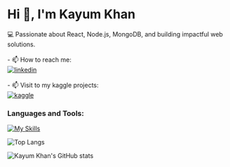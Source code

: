 <h1>Hi 👋, I'm Kayum Khan</h1>
💻 Passionate about React, Node.js, MongoDB, and building impactful web solutions. <br/><br/>
- 📫 How to reach me: <br />
<a href="https://www.linkedin.com/in/kayum-khan2501/">
    <img src="https://img.shields.io/badge/linkedin-blue?style=for-the-badge&logo=linkedin&logoColor=white" alt="linkedin"/>
</a>
<br /><br/>
- 📫 Visit to my kaggle projects: <br />
<a href="https://www.kaggle.com/kayumkhan25/code">
    <img src="https://img.shields.io/badge/kaggle-indigo?style=for-the-badge&logo=kaggle&logoColor=white" alt="kaggle"/>
</a>
<h3>Languages and Tools:</h3>

[![My Skills](https://skillicons.dev/icons?i=html,css,javascript,react,nodejs,expressjs,java,python,mongodb,mysql,c,postman,tailwind,bootstrap,wordpress,github,git&perline=5&theme=dark)](https://skillicons.dev)

![Top Langs](https://github-readme-stats.vercel.app/api/top-langs/?username=KayumKhan25&theme=dark)

![Kayum Khan's GitHub stats](https://github-readme-stats.vercel.app/api?username=KayumKhan25&show_icons=true&theme=dark)


